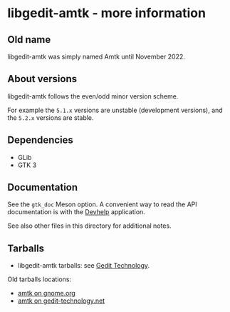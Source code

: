 libgedit-amtk - more information
================================

Old name
--------

libgedit-amtk was simply named Amtk until November 2022.

About versions
--------------

libgedit-amtk follows the even/odd minor version scheme.

For example the `5.1.x` versions are unstable (development versions), and the
`5.2.x` versions are stable.

Dependencies
------------

- GLib
- GTK 3

Documentation
-------------

See the `gtk_doc` Meson option. A convenient way to read the API documentation
is with the [Devhelp](https://wiki.gnome.org/Apps/Devhelp) application.

See also other files in this directory for additional notes.

Tarballs
--------

- libgedit-amtk tarballs: see [Gedit Technology](https://gedit-technology.net/).

Old tarballs locations:
- [amtk on gnome.org](https://download.gnome.org/sources/amtk/)
- [amtk on gedit-technology.net](https://gedit-technology.net/tarballs/amtk/)
